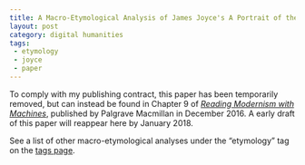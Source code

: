 ```yaml
---
title: A Macro-Etymological Analysis of James Joyce's A Portrait of the Artist as a Young Man
layout: post
category: digital humanities
tags: 
 - etymology
 - joyce
 - paper
---
```


To comply with my publishing contract, this paper has been temporarily removed, but can instead be found in Chapter 9 of [_Reading Modernism with Machines_](http://www.palgrave.com/us/book/9781137595683#otherversion=9781137595690), published by Palgrave Macmillan in December 2016. A early draft of this paper will reappear here by January 2018. 

See a list of other macro-etymological analyses under the “etymology” tag on the [tags page](/tags/).  
